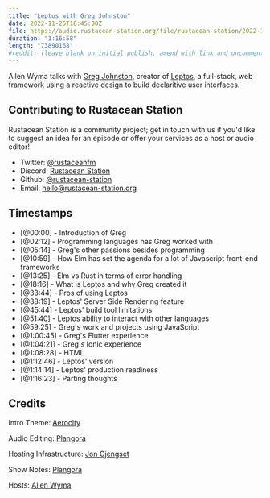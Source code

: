 ```yaml
---
title: "Leptos with Greg Johnston"
date: 2022-11-25T18:45:00Z
file: https://audio.rustacean-station.org/file/rustacean-station/2022-11-25-greg-johnston.mp3
duration: "1:16:58"
length: "73890168"
#reddit: (leave blank on initial publish, amend with link and uncomment this line after Reddit thread has been posted)
---
```

Allen Wyma talks with [Greg Johnston](https://twitter.com/greg_johnston), creator of [Leptos](https://github.com/gbj/leptos), a full-stack, web framework using a reactive design to build declaritive user interfaces.

## Contributing to Rustacean Station

Rustacean Station is a community project; get in touch with us if you'd like to suggest an idea for an episode or offer your services as a host or audio editor!

- Twitter: [@rustaceanfm](https://twitter.com/rustaceanfm)
- Discord: [Rustacean Station](https://discord.gg/cHc3Gyc)
- Github: [@rustacean-station](https://github.com/rustacean-station/)
- Email: [hello@rustacean-station.org](mailto:hello@rustacean-station.org)

## Timestamps 
- [@00:00] - Introduction of Greg
- [@02:12] - Programming languages has Greg worked with
- [@05:14] - Greg's other passions besides programming
- [@10:59] - How Elm has set the agenda for a lot of Javascript front-end frameworks
- [@13:25] - Elm vs Rust in terms of error handling
- [@18:16] - What is Leptos and why Greg created it
- [@33:44] - Pros of using Leptos
- [@38:19] - Leptos' Server Side Rendering feature
- [@45:44] - Leptos' build tool limitations
- [@51:40] - Leptos ability to interact with other languages
- [@59:25] - Greg's work and projects using JavaScript
- [@1:00:45] - Greg's Flutter experience 
- [@1:04:21] - Greg's Ionic experience
- [@1:08:28] - HTML
- [@1:12:46] - Leptos' version
- [@1:14:14] - Leptos' production readiness
- [@1:16:23] - Parting thoughts

## Credits
Intro Theme: [Aerocity](https://twitter.com/AerocityMusic)

Audio Editing: [Plangora](https://twitter.com/plangora)

Hosting Infrastructure: [Jon Gjengset](https://twitter.com/jonhoo/)

Show Notes: [Plangora](https://twitter.com/plangora)

Hosts: [Allen Wyma](https://twitter.com/allenwyma)
